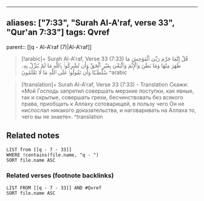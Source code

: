 
---
aliases: ["7:33", "Surah Al-A'raf, verse 33", "Qur'an 7:33"]
tags: Qvref
---

parent:: [[q - Al-A'raf (7)|Al-A'raf]]

> [!arabic]+ Surah Al-A'raf, Verse 33 (7:33)
> <span class="quran-arabic">قُلْ إِنَّمَا حَرَّمَ رَبِّىَ ٱلْفَوَٰحِشَ مَا ظَهَرَ مِنْهَا وَمَا بَطَنَ وَٱلْإِثْمَ وَٱلْبَغْىَ بِغَيْرِ ٱلْحَقِّ وَأَن تُشْرِكُوا۟ بِٱللَّهِ مَا لَمْ يُنَزِّلْ بِهِۦ سُلْطَـٰنًا وَأَن تَقُولُوا۟ عَلَى ٱللَّهِ مَا لَا تَعْلَمُونَ</span>
^arabic

> [!translation]+ Surah Al-A'raf, Verse 33 (7:33) - Translation
> Скажи: «Мой Господь запретил совершать мерзкие поступки, как явные, так и скрытые, совершать грехи, бесчинствовать без всякого права, приобщать к Аллаху сотоварищей, в пользу чего Он не ниспослал никакого доказательства, и наговаривать на Аллаха то, чего вы не знаете».
^translation



## Related notes
```dataview
LIST from [[q - 7 - 33]]
WHERE !contains(file.name, "q - ")
SORT file.name ASC
```

### Related verses (footnote backlinks)
```dataview
LIST FROM [[q - 7 - 33]] AND #Qvref
SORT file.name ASC
```

